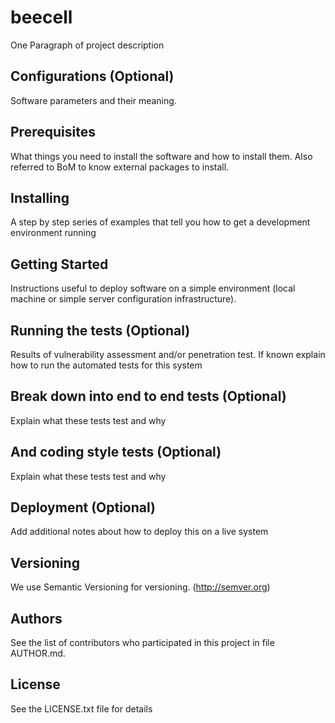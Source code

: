 # beecell
One Paragraph of project description

## Configurations (Optional)
Software parameters and their meaning.

## Prerequisites
What things you need to install the software and how to install them.
Also referred to BoM to know external packages to install.

## Installing
A step by step series of examples that tell you how to get a development environment running

## Getting Started
Instructions useful to deploy software on a simple environment (local machine or simple server configuration infrastructure).

## Running the tests (Optional)
Results of vulnerability assessment and/or penetration test. If known explain how to run the automated tests for this system

## Break down into end to end tests (Optional)
Explain what these tests test and why

## And coding style tests (Optional)
Explain what these tests test and why

## Deployment (Optional)
Add additional notes about how to deploy this on a live system

## Versioning
We use Semantic Versioning for versioning. (http://semver.org)

## Authors
See the list of contributors who participated in this project in file AUTHOR.md.

## License
See the LICENSE.txt file for details
